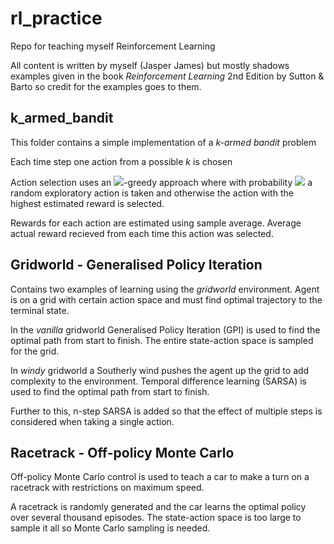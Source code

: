 # rl_practice
Repo for teaching myself Reinforcement Learning

All content is written by myself (Jasper James) but mostly shadows examples given in the book *Reinforcement Learning* 2nd Edition by Sutton & Barto so credit for the examples goes to them.

## k_armed_bandit
This folder contains a simple implementation of a *k-armed bandit* problem

Each time step one action from a possible *k* is chosen 

Action selection uses an <img src="https://render.githubusercontent.com/render/math?math=\epsilon">-greedy approach where with probability <img src="https://render.githubusercontent.com/render/math?math=\epsilon"> a random exploratory action is taken and otherwise the action with the highest estimated reward is selected.

Rewards for each action are estimated using sample average. Average actual reward recieved from each time this action was selected.

## Gridworld - Generalised Policy Iteration
Contains two examples of learning using the *gridworld* environment. Agent is on a grid with certain action space and must find optimal trajectory to the terminal state.

In the *vanilla* gridworld Generalised Policy Iteration (GPI) is used to find the optimal path from start to finish. The entire state-action space is sampled for the grid.

In *windy* gridworld a Southerly wind pushes the agent up the grid to add complexity to the environment. Temporal difference learning (SARSA) is used to find the optimal path from start to finish. 

Further to this, n-step SARSA is added so that the effect of multiple steps is considered when taking a single action.

## Racetrack - Off-policy Monte Carlo
Off-policy Monte Carlo control is used to teach a car to make a turn on a racetrack with restrictions on maximum speed.

A racetrack is randomly generated and the car learns the optimal policy over several thousand episodes. The state-action space is too large to sample it all so Monte Carlo sampling is needed.
